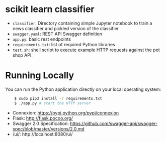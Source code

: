 # scikit learn classifier 

* ``classifier``: Directory containing simple Jupyter notebook to train a news classifier and pickled version of the classifier
* ``swagger.yaml``: REST API Swagger definition
* ``app.py``: basic rest endpoints
* ``requirements.txt``: list of required Python libraries
* ``test.sh``: shell script to execute example HTTP requests against the pet shop API.

Running Locally
===============

You can run the Python application directly on your local operating system:

```bash
    $ sudo pip3 install -r requirements.txt
    $ ./app.py # start the HTTP server
```

 - Connexion: https://pypi.python.org/pypi/connexion
 - Flask: http://flask.pocoo.org/
 - Swagger 2.0 Specification: https://github.com/swagger-api/swagger-spec/blob/master/versions/2.0.md
 - /ui/: http://localhost:8080/ui/
